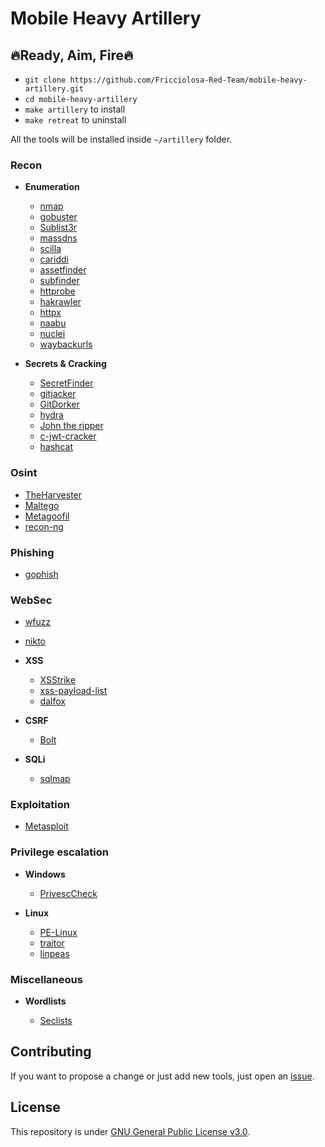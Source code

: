 # Mobile Heavy Artillery

## 🔥Ready, Aim, Fire🔥

- `git clone https://github.com/Fricciolosa-Red-Team/mobile-heavy-artillery.git`
- `cd mobile-heavy-artillery`
- `make artillery` to install
- `make retreat` to uninstall

All the tools will be installed inside `~/artillery` folder.


### Recon

   - **Enumeration**
     - [nmap](https://github.com/nmap/nmap)
     - [gobuster](https://github.com/OJ/gobuster)
     - [Sublist3r](https://github.com/aboul3la/Sublist3r)
     - [massdns](https://github.com/blechschmidt/massdns)
     - [scilla](https://github.com/edoardottt/scilla)
     - [cariddi](https://github.com/edoardottt/cariddi)
     - [assetfinder](https://github.com/tomnomnom/assetfinder)
     - [subfinder](https://github.com/projectdiscovery/subfinder)
     - [httprobe](https://github.com/tomnomnom/httprobe)
     - [hakrawler](https://github.com/hakluke/hakrawler)
     - [httpx](https://github.com/projectdiscovery/httpx)
     - [naabu](https://github.com/projectdiscovery/naabu)
     - [nuclei](https://github.com/projectdiscovery/nuclei)
     - [waybackurls](https://github.com/tomnomnom/waybackurls)

  - **Secrets & Cracking**
     - [SecretFinder](https://github.com/m4ll0k/SecretFinder)
     - [gitjacker](https://github.com/liamg/gitjacker)
     - [GitDorker](https://github.com/obheda12/GitDorker)
     - [hydra](https://github.com/vanhauser-thc/thc-hydra)
     - [John the ripper](https://www.openwall.com/john/)
     - [c-jwt-cracker](https://github.com/brendan-rius/c-jwt-cracker)
     - [hashcat](https://hashcat.net/hashcat/)

### Osint

  - [TheHarvester](https://github.com/laramies/theHarvester)
  - [Maltego](https://maltego.com)
  - [Metagoofil](https://github.com/laramies/metagoofil)
  - [recon-ng](https://github.com/lanmaster53/recon-ng)

### Phishing

   - [gophish](https://github.com/gophish/gophish)

### WebSec

  - [wfuzz](https://github.com/xmendez/wfuzz)
  - [nikto](https://github.com/sullo/nikto)

  - **XSS**
      - [XSStrike](https://github.com/s0md3v/XSStrike)
      - [xss-payload-list](https://github.com/payloadbox/xss-payload-list)
      - [dalfox](https://github.com/hahwul/dalfox)

  - **CSRF**
      - [Bolt](https://github.com/s0md3v/Bolt)

  - **SQLi**
      - [sqlmap](https://github.com/sqlmapproject/sqlmap)
  
### Exploitation

  - [Metasploit](https://docs.rapid7.com/metasploit/)

### Privilege escalation

  - **Windows**
      - [PrivescCheck](https://github.com/itm4n/PrivescCheck)

  - **Linux**
      - [PE-Linux](https://github.com/WazeHell/PE-Linux)
      - [traitor](https://github.com/liamg/traitor)
      - [linpeas](https://github.com/carlospolop/privilege-escalation-awesome-scripts-suite/blob/master/linPEAS/linpeas.sh)

### Miscellaneous

  - **Wordlists**
  
      - [Seclists](https://github.com/danielmiessler/SecLists)

## Contributing

If you want to propose a change or just add new tools, just open an [issue](https://github.com/Fricciolosa-Red-Team/mobile-heavy-artillery/issues).

## License

This repository is under [GNU General Public License v3.0](https://github.com/Fricciolosa-Red-Team/mobile-heavy-artillery/blob/main/LICENSE).
